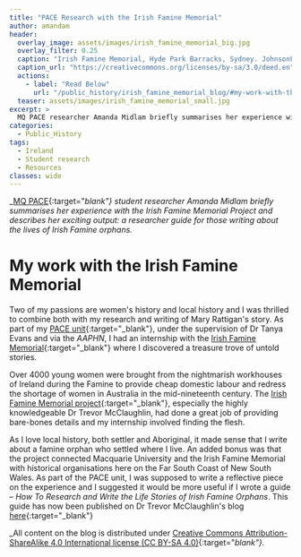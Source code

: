 ```yaml
---
title: "PACE Research with the Irish Famine Memorial"
author: amandam
header:
  overlay_image: assets/images/irish_famine_memorial_big.jpg
  overlay_filter: 0.25
  caption: "Irish Famine Memorial, Hyde Park Barracks, Sydney. JohnsonL623, WikiCommons CC BY-SA 3.0."
  caption_url: "https://creativecommons.org/licenses/by-sa/3.0/deed.en"
  actions:
    - label: "Read Below"
      url: "/public_history/irish_famine_memorial_blog/#my-work-with-the-irish-famine-memorial"
  teaser: assets/images/irish_famine_memorial_small.jpg
excerpt: >
  MQ PACE researcher Amanda Midlam briefly summarises her experience with the Irish Famine Memorial Project and describes her exciting researcher guide
categories:
  - Public_History
tags:
  - Ireland
  - Student research
  - Resources
classes: wide
---
```

_[MQ PACE](https://students.mq.edu.au/study/course/pace){:target="_blank"} student researcher Amanda Midlam briefly summarises her experience with the Irish Famine Memorial Project and describes her exciting output: a researcher guide for those writing about the lives of Irish Famine orphans._

# My work with the Irish Famine Memorial

Two of my passions are women's history and local history and I was thrilled to combine both with my research and writing of Mary Rattigan's story. As part of my [PACE unit](https://students.mq.edu.au/study/course/pace){:target="_blank"}, under the supervision of Dr Tanya Evans and via the _AAPHN_, I had an internship with the [Irish Famine Memorial](https://irishfaminememorial.org/){:target="_blank"} where I discovered a treasure trove of untold stories.

Over 4000 young women were brought from the nightmarish workhouses of Ireland during the Famine to provide cheap domestic labour and redress the shortage of women in Australia in the mid-nineteenth century. The [Irish Famine Memorial project](https://irishfaminememorial.org/){:target="_blank"}, especially the highly knowledgeable Dr Trevor McClaughlin, had done a great job of providing bare-bones details and my internship involved finding the flesh.

As I love local history, both settler and Aboriginal, it made sense that I write about a famine orphan who settled where I live. An added bonus was that the project connected Macquarie University and the Irish Famine Memorial with historical organisations here on the Far South Coast of New South Wales. As part of the PACE unit, I was supposed to write a reflective piece on the experience and I suggested it would be more useful if I wrote a guide &ndash; _How To Research and Write the Life Stories of Irish Famine Orphans_. This guide has now been published on Dr Trevor McClaughlin's blog [here](https://earlgreysfamineorphans.wordpress.com/2022/03/22/earl-greys-irish-famine-orphans-83-amandas-guide/){:target="_blank"}

_All content on the blog is distributed under [Creative Commons Attribution-ShareAlike 4.0 International license (CC BY-SA 4.0)](https://creativecommons.org/licenses/by-sa/4.0/){:target="_blank"}._

